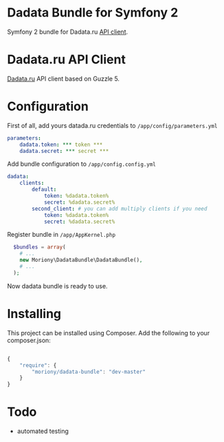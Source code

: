 Dadata Bundle for Symfony 2
=====================
Symfony 2 bundle for Dadata.ru [API client](https://github.com/moriony/dadata-client).








Dadata.ru API Client
==========
[Dadata.ru](http://dadata.ru) API client based on Guzzle 5.

Configuration
==========

First of all, add yours datada.ru credentials to `/app/config/parameters.yml`

```yml
parameters:
    dadata.token: *** token ***
    dadata.secret: *** secret ***
```

Add bundle configuration to `/app/config.config.yml`

```yml
dadata:
    clients:
        default:
            token: %dadata.token%
            secret: %dadata.secret%
        second_client: # you can add multiply clients if you need
            token: %dadata.token%
            secret: %dadata.secret%
```

Register bundle in `/app/AppKernel.php`

```php
  $bundles = array(
    # ...
    new Moriony\DadataBundle\DadataBundle(),
    # ...
  );
```

Now dadata bundle is ready to use.

Installing
==========

This project can be installed using Composer. Add the following to your
composer.json:

```javascript

{
    "require": {
        "moriony/dadata-bundle": "dev-master"
    }
}
```

Todo
==========
- automated testing
